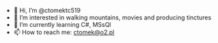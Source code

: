 - 👋 Hi, I’m @ctomektc519
- 👀 I’m interested in walking mountains, movies and producing tinctures
- 🌱 I’m currently learning C#, MSsQl
- 📫 How to reach me: ctomek@o2.pl

<!---
ctomektc519/ctomektc519 is a ✨ special ✨ repository because its `README.md` (this file) appears on your GitHub profile.
You can click the Preview link to take a look at your changes.
--->
